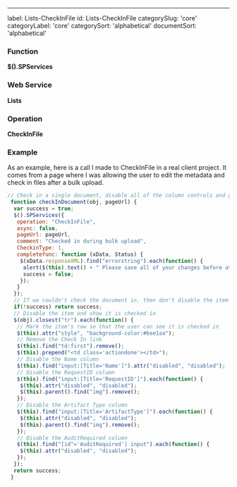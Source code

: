 ---
label: Lists-CheckInFile
id: Lists-CheckInFile
categorySlug: 'core'
categoryLabel: 'core'
categorySort: 'alphabetical'
documentSort: 'alphabetical'

### Function

**$().SPServices**

### Web Service

**Lists**

### Operation

**CheckInFile**

### Example

As an example, here is a call I made to CheckInFile in a real client project. It comes from a page where I was allowing the user to edit the metadata and check in files after a bulk upload.  

```javascript
// Check in a single document, disable all of the column controls and give a visual cue that it is checked in
 function checkInDocument(obj, pageUrl) {
  var success = true;
  $().SPServices({
   operation: "CheckInFile",
   async: false,
   pageUrl: pageUrl,
   comment: "Checked in during bulk upload",
   CheckinType: 1,
   completefunc: function (xData, Status) {
    $(xData.responseXML).find("errorstring").each(function() {
     alert($(this).text() + " Please save all of your changes before attempting to check in the document.");
     success = false;
    });
   }
  });
  // If we couldn't check the document in, then don't disable the item's row
  if(!success) return success;
  // Disable the item and show it is checked in
  $(obj).closest("tr").each(function() {
   // Mark the item's row so that the user can see it is checked in
   $(this).attr("style", "background-color:#bee1aa");
   // Remove the Check In link
   $(this).find("td:first").remove();
   $(this).prepend("<td class='actiondone'></td>");
   // Disable the Name column
   $(this).find("input:[Title='Name']").attr("disabled", "disabled");
   // Disable the RequestID column
   $(this).find("input:[Title='RequestID']").each(function() {
    $(this).attr("disabled", "disabled");
    $(this).parent().find("img").remove();
   });
   // Disable the Artifact Type column
   $(this).find("input:[Title='ArtifactType']").each(function() {
    $(this).attr("disabled", "disabled");
    $(this).parent().find("img").remove();
   });
   // Disable the AuditRequired column
   $(this).find("[id^='AuditRequired'] input").each(function() {
    $(this).attr("disabled", "disabled");
   });
  });
  return success;
 }
```
